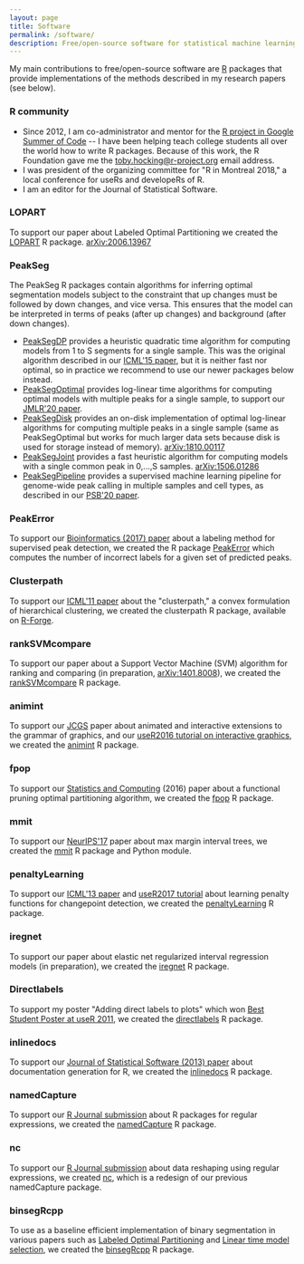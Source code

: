 ```yaml
---
layout: page
title: Software
permalink: /software/
description: Free/open-source software for statistical machine learning and data visualization 
---
```


My main contributions to free/open-source software are
[R](http://r-project.org) packages that provide implementations of the
methods described in my research papers (see below). 

### R community

- Since 2012, I am co-administrator and mentor for the
  [R project in Google Summer of Code](https://github.com/rstats-gsoc/)
  -- I have been helping teach college students all over the world how
  to write R packages. Because of this work, the R Foundation gave me
  the [toby.hocking@r-project.org](mailto:toby.hocking@r-project.org)
  email address.
- I was president of the organizing committee for "R in Montreal 2018,"
  a local conference for useRs and developeRs of R.
- I am an editor for the Journal of Statistical Software.

### LOPART

To support our paper about Labeled Optimal Partitioning we created the
 [LOPART](https://github.com/tdhock/LOPART) R
 package. [arXiv:2006.13967](https://arxiv.org/abs/2006.13967)

### PeakSeg

The PeakSeg R packages contain algorithms for inferring optimal
segmentation models subject to the constraint that up changes must be
followed by down changes, and vice versa. This ensures that the model
can be interpreted in terms of peaks (after up changes) and background
(after down changes). 

- [PeakSegDP](https://CRAN.R-project.org/package=PeakSegDP) provides a
  heuristic quadratic time algorithm for computing models from 1 to S
  segments for a single sample. This was the original algorithm
  described in our
  [ICML'15 paper](http://jmlr.org/proceedings/papers/v37/hocking15.html),
  but it is neither fast nor optimal, so in practice we recommend to
  use our newer packages below instead.
- [PeakSegOptimal](https://CRAN.R-project.org/package=PeakSegOptimal)
  provides log-linear time algorithms for computing optimal models
  with multiple peaks for a single sample, to support our [JMLR'20
  paper](http://jmlr.org/papers/v21/18-843.html).
- [PeakSegDisk](https://github.com/tdhock/PeakSegDisk) provides an
  on-disk implementation of optimal log-linear algorithms for
  computing multiple peaks in a single sample (same as PeakSegOptimal
  but works for much larger data sets because disk is used for storage
  instead of memory).
  [arXiv:1810.00117](https://arxiv.org/abs/1810.00117)
- [PeakSegJoint](https://CRAN.R-project.org/package=PeakSegJoint) provides a
  fast heuristic algorithm for computing models with a single common
  peak in 0,...,S
  samples. [arXiv:1506.01286](https://arxiv.org/abs/1506.01286)
- [PeakSegPipeline](https://github.com/tdhock/PeakSegPipeline)
  provides a supervised machine learning pipeline for genome-wide peak
  calling in multiple samples and cell types, as described in our
  [PSB'20
  paper](http://psb.stanford.edu/psb-online/proceedings/psb20/Hocking.pdf).

### PeakError

To support our
[Bioinformatics (2017)
paper](https://www.ncbi.nlm.nih.gov/pubmed/27797775) about a labeling method for supervised peak detection, we
created the R package
[PeakError](https://CRAN.R-project.org/package=PeakError) which computes
the number of incorrect labels for a given set of predicted peaks.

### Clusterpath

To support our
[ICML'11 paper](http://www.icml-2011.org/papers/419_icmlpaper.pdf)
about the "clusterpath," a convex formulation of hierarchical
clustering, we created the clusterpath R package, available on
[R-Forge](http://clusterpath.r-forge.r-project.org/). 

### rankSVMcompare

To support our
paper about a Support Vector Machine (SVM) algorithm
for ranking and comparing (in preparation,
[arXiv:1401.8008](http://arxiv.org/abs/1401.8008)), we created the
[rankSVMcompare](https://github.com/tdhock/rankSVMcompare) R package.

### animint

To support our
[JCGS](https://amstat.tandfonline.com/doi/full/10.1080/10618600.2018.1513367)
paper about animated and interactive extensions to the grammar of
graphics, and our [useR2016 tutorial on interactive
graphics](https://github.com/tdhock/interactive-tutorial), we created
the [animint](https://github.com/tdhock/animint) R package.

### fpop

To support our
[Statistics and Computing](https://link.springer.com/article/10.1007/s11222-016-9636-3)
(2016) paper about a functional pruning optimal
partitioning algorithm, we created the
[fpop](https://r-forge.r-project.org/R/?group_id=1851) R package.

### mmit

To support our
[NeurIPS'17](http://papers.nips.cc/paper/7080-maximum-margin-interval-trees)
paper about max margin interval trees, we created the
[mmit](https://github.com/aldro61/mmit) R package and Python module.


### penaltyLearning

To support our
[ICML'13 paper](http://proceedings.mlr.press/v28/hocking13.html) and
[useR2017 tutorial](http://members.cbio.mines-paristech.fr/~thocking/change-tutorial/Supervised.html)
about learning penalty functions for changepoint detection, we created
the
[penaltyLearning](https://CRAN.R-project.org/package=penaltyLearning)
R package.

### iregnet

To support our paper about elastic net regularized interval regression
models (in preparation), we created the
[iregnet](https://github.com/anujkhare/iregnet) R package.

### Directlabels

To support my poster "Adding direct labels to plots" which won
[Best Student Poster at useR 2011](https://www.r-project.org/conferences/useR-2011/),
we created the
[directlabels](https://CRAN.R-project.org/package=directlabels) R
package.

### inlinedocs

To support our
[Journal of Statistical Software (2013) paper](https://www.jstatsoft.org/article/view/v054i06)
about documentation generation for R, we created the
[inlinedocs](https://CRAN.R-project.org/package=inlinedocs) R package.

### namedCapture

To support our
[R Journal submission](https://github.com/tdhock/namedCapture-article)
about R packages for regular expressions, we created the
[namedCapture](https://CRAN.R-project.org/package=namedCapture) R package.

### nc

To support our [R Journal
submission](https://github.com/tdhock/nc-article) about data reshaping
using regular expressions, we created
[nc](https://CRAN.R-project.org/package=nc), which is a redesign of
our previous namedCapture package.

### binsegRcpp

To use as a baseline efficient implementation of binary segmentation
in various papers such as [Labeled Optimal
Partitioning](https://arxiv.org/abs/2006.13967) and [Linear time model
selection](https://arxiv.org/abs/2003.02808), we created the
[binsegRcpp](https://cloud.r-project.org/web/packages/binsegRcpp/) R
package.
